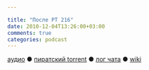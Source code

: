 ```yaml
---

title: "После РТ 216"
date: 2010-12-04T13:26:00+03:00
comments: true
categories: podcast
---
```

[аудио](http://cdn.radio-t.com/rt216post.mp3) ● [пиратский torrent](http://pirates.radio-t.com/torrents/rt216post.mp3.torrent) ● [лог чата](http://chat.radio-t.com/logs/radio-t-216.html) ● [wiki](http://wiki.radio-t.com/%D0%9F%D0%BE%D1%81%D0%BB%D0%B5_%D0%A0%D0%A2_216)<audio src="http://cdn.radio-t.com/rt216post.mp3" preload="none">
